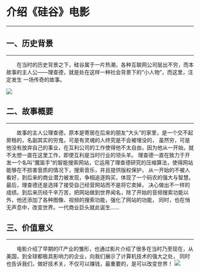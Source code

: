 # 介绍《硅谷》电影
---
## 一、历史背景
---
&emsp;&emsp;在当时的历史背景之下，硅谷属于一片热潮，各种互联网公司层出不穷，而本故事的主人公——理查德，就是处在这样一种社会背景下的“小人物”，而这里，注定发生
一场传奇的故事。



![](https://github.com/yangzhanp/yangzhanp----homework/blob/gh-pages/222281717286452580.jpg)



## 二、故事概要
---
&emsp;&emsp;故事的主人公理查德，原本是寄居在后来的朋友“大头”的家里，是一个交不起房租的，名副其实的穷鬼，可是有灵魂的人终究是不会被埋没的，
虽然穷，可是他没有放弃自己的事业，在互利公司的工作使得他不太自由，因为他从一开始，就不太想一直在这里工作，即使互利是当时行业的领头羊。
理查德一直在致力于开发一个名叫“魔笛手”的智能搜索网站，它运用了理查德研究的压缩算法，使得网站能够在不损害音质的情况下，搜索音乐，并且提供版权保护，
从一开始的不被人看好，到后来的商业潜力被发现，争相追逐购买，体现了一个码农的强大与智慧。最后，理查德还是选择了接受自己经营网站而不是将它卖掉，
决心做出不一样的成绩。到后来历经千辛万苦，把网站做到世界闻名，除了开始的音频搜索功能以外，他还添加了各种图像、视频的搜索功能，强化了网站的功能，
同时，也在悄无声息中，改变世界。一代商业巨头就此诞生……



## 三、价值意义
---
&emsp;&emsp;电影介绍了早期的IT产业的雏形，也通过影片介绍了很多在当时乃至现在，从美国，到全球都极具影响力的企业，向我们展示了计算机技术的强大之处，
同时也告诉我们，做好技术关，不仅可以赚钱，最重要的，是可以改变世界！
![](https://github.com/yangzhanp/yangzhanp----homework/blob/gh-pages/%E8%A7%86%E9%A2%91.gif)
